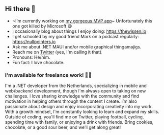 ## Hi there 👋

- ~I’m currently working on [my gorgeous MVP app](https://www.github.com/sthewissen/mvp)~ Unfortunately this one got killed by Microsoft 😅
- I occasionally blog about things I enjoy doing: https://thewissen.io
- I get schooled by my good friend Mark on a podcast regularly: https://nullpointers.io
- Ask me about .NET MAUI and/or mobile graphical thingamajigs.
- Reach me on [Twitter](https://twitter.com/devnl) (yes, I'm calling it that).
- Pronouns: He/him.
- Fun fact: I love chocolate.

### I'm available for freelance work! 🧑‍💻
I'm a .NET developer from the Netherlands, specializing in mobile and web/backend development, though I'm always open to taking on new challenges. I love sharing knowledge with the community and find motivation in helping others through the content I create. I’m also passionate about design and enjoy incorporating creativity into my work. With a growth mindset, I'm constantly looking to learn and expand my skills. Outside of coding, you'll find me on Twitter, playing football, cycling, spending time with family, or enjoying a drink with friends. Bring cookies, chocolate, or a good sour beer, and we’ll get along great!
